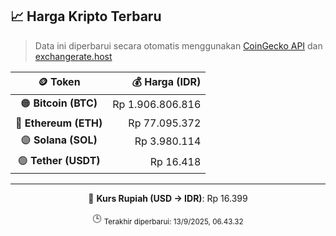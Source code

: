 

<!-- HARGA_KRIPTO -->
## 📈 Harga Kripto Terbaru

> Data ini diperbarui secara otomatis menggunakan [CoinGecko API](https://www.coingecko.com/) dan [exchangerate.host](https://exchangerate.host/)

<div align="center">

| 🪙 Token | 💰 Harga (IDR) |
|:------:|---------------:|
| 🟠 **Bitcoin (BTC)**   | Rp 1.906.806.816 |
| 🔵 **Ethereum (ETH)**  | Rp 77.095.372 |
| 🟣 **Solana (SOL)**    | Rp 3.980.114 |
| 🟢 **Tether (USDT)**   | Rp 16.418 |

---

💱 **Kurs Rupiah (USD → IDR)**: Rp 16.399

🕒 <sub>Terakhir diperbarui: 13/9/2025, 06.43.32</sub>

</div>
<!-- /HARGA_KRIPTO -->